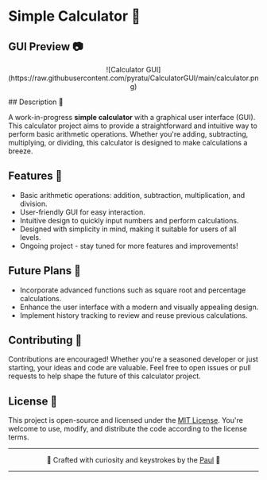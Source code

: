 # Simple Calculator 🧮

## GUI Preview 📷

<p align="center">
![Calculator GUI](https://raw.githubusercontent.com/pyratu/CalculatorGUI/main/calculator.png)
</p>
## Description 📜

A work-in-progress **simple calculator** with a graphical user interface (GUI). This calculator project aims to provide a straightforward and intuitive way to perform basic arithmetic operations. Whether you're adding, subtracting, multiplying, or dividing, this calculator is designed to make calculations a breeze.

## Features 🚀

- Basic arithmetic operations: addition, subtraction, multiplication, and division.
- User-friendly GUI for easy interaction.
- Intuitive design to quickly input numbers and perform calculations.
- Designed with simplicity in mind, making it suitable for users of all levels.
- Ongoing project - stay tuned for more features and improvements!

## Future Plans 🌟

- Incorporate advanced functions such as square root and percentage calculations.
- Enhance the user interface with a modern and visually appealing design.
- Implement history tracking to review and reuse previous calculations.

## Contributing 🤝

Contributions are encouraged! Whether you're a seasoned developer or just starting, your ideas and code are valuable. Feel free to open issues or pull requests to help shape the future of this calculator project.

## License 📄

This project is open-source and licensed under the [MIT License](LICENSE). You're welcome to use, modify, and distribute the code according to the license terms.

---

<div align="center">
  <p>🌟 Crafted with curiosity and keystrokes by the <a href="https://github.com/pyratu">Paul</a> 🌌</p>
</div>

---



